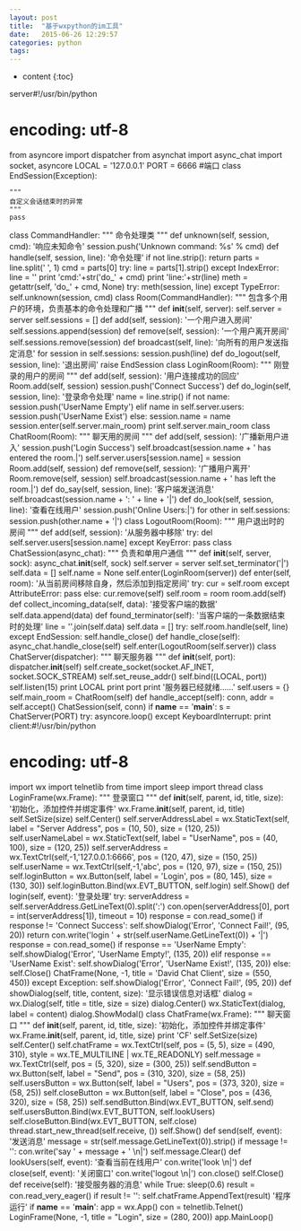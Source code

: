 ```yaml
---
layout: post
title:  "基于wxpython的im工具"
date:   2015-06-26 12:29:57
categories: python
tags:
---
```


* content
{:toc}

server#!/usr/bin/python
# encoding: utf-8
from asyncore import dispatcher
from asynchat import async_chat
import socket, asyncore
LOCAL = '127.0.0.1'
PORT = 6666 #端口
class EndSession(Exception):
<!--excerpt-->
    """
    自定义会话结束时的异常
    """
    pass
class CommandHandler:
    """
    命令处理类
    """
    def unknown(self, session, cmd):
        '响应未知命令'
        session.push('Unknown command: %s' % cmd)
    def handle(self, session, line):
        '命令处理'
        if not line.strip():
            return
        parts = line.split(' ', 1)
        cmd = parts[0]
        try:
            line = parts[1].strip()
        except IndexError:
            line = ''
        print 'cmd:'+str('do_' + cmd)
        print 'line:'+str(line)
        meth = getattr(self, 'do_' + cmd, None)
        try:
            meth(session, line)
        except TypeError:
            self.unknown(session, cmd)
class Room(CommandHandler):
    """
    包含多个用户的环境，负责基本的命令处理和广播
    """
    def __init__(self, server):
        self.server = server
        self.sessions = []
    def add(self, session):
        '一个用户进入房间'
        self.sessions.append(session)
    def remove(self, session):
        '一个用户离开房间'
        self.sessions.remove(session)
    def broadcast(self, line):
        '向所有的用户发送指定消息'
        for session in self.sessions:
            session.push(line)
    def do_logout(self, session, line):
        '退出房间'
        raise EndSession
class LoginRoom(Room):
    """
    刚登录的用户的房间
    """
    def add(self, session):
        '用户连接成功的回应'
        Room.add(self, session)
        session.push('Connect Success')
    def do_login(self, session, line):
        '登录命令处理'
        name = line.strip()
        if not name:
            session.push('UserName Empty')
        elif name in self.server.users:
            session.push('UserName Exist')
        else:
            session.name = name
            session.enter(self.server.main_room)
            print self.server.main_room
class ChatRoom(Room):
    """
    聊天用的房间
    """
    def add(self, session):
        '广播新用户进入'
        session.push('Login Success')
        self.broadcast(session.name + ' has entered the room.|')
        self.server.users[session.name] = session
        Room.add(self, session)
    def remove(self, session):
        '广播用户离开'
        Room.remove(self, session)
        self.broadcast(session.name + ' has left the room.|')
    def do_say(self, session, line):
        '客户端发送消息'
        self.broadcast(session.name + ': ' + line + '|')
    def do_look(self, session, line):
        '查看在线用户'
        session.push('Online Users:|')
        for other in self.sessions:
            session.push(other.name + '|')
class LogoutRoom(Room):
    """
    用户退出时的房间
    """
    def add(self, session):
        '从服务器中移除'
        try:
            del self.server.users[session.name]
        except KeyError:
            pass
class ChatSession(async_chat):
    """
    负责和单用户通信
    """
    def __init__(self, server, sock):
        async_chat.__init__(self, sock)
        self.server = server
        self.set_terminator('|')
        self.data = []
        self.name = None
        self.enter(LoginRoom(server))
    def enter(self, room):
        '从当前房间移除自身，然后添加到指定房间'
        try:
            cur = self.room
        except AttributeError:
            pass
        else:
            cur.remove(self)
        self.room = room
        room.add(self)
    def collect_incoming_data(self, data):
        '接受客户端的数据'
        self.data.append(data)
    def found_terminator(self):
        '当客户端的一条数据结束时的处理'
        line = ''.join(self.data)
        self.data = []
        try:
            self.room.handle(self, line)
        except EndSession:
            self.handle_close()
    def handle_close(self):
        async_chat.handle_close(self)
        self.enter(LogoutRoom(self.server))
class ChatServer(dispatcher):
    """
    聊天服务器
    """
    def __init__(self, port):
        dispatcher.__init__(self)
        self.create_socket(socket.AF_INET, socket.SOCK_STREAM)
        self.set_reuse_addr()
        self.bind((LOCAL, port))
        self.listen(15)
        print LOCAL
        print port
        print '服务器已经就绪......'
        self.users = {}
        self.main_room = ChatRoom(self)
    def handle_accept(self):
        conn, addr = self.accept()
        ChatSession(self, conn)
if __name__ == '__main__':
    s = ChatServer(PORT)
    try:
        asyncore.loop()
    except KeyboardInterrupt:
        print 
client:#!/usr/bin/python
# encoding: utf-8
import wx
import telnetlib
from time import sleep
import thread
class LoginFrame(wx.Frame):
    """
    登录窗口
    """
    def __init__(self, parent, id, title, size):
        '初始化，添加控件并绑定事件'
        wx.Frame.__init__(self, parent, id, title)
        self.SetSize(size)
        self.Center()
        self.serverAddressLabel = wx.StaticText(self, label = "Server Address", pos = (10, 50), size = (120, 25))
        self.userNameLabel = wx.StaticText(self, label = "UserName", pos = (40, 100), size = (120, 25))
        self.serverAddress = wx.TextCtrl(self,-1,'127.0.0.1:6666', pos = (120, 47), size = (150, 25))
        self.userName = wx.TextCtrl(self,-1,'abc', pos = (120, 97), size = (150, 25))
        self.loginButton = wx.Button(self, label = 'Login', pos = (80, 145), size = (130, 30))
        self.loginButton.Bind(wx.EVT_BUTTON, self.login)
        self.Show()
    def login(self, event):
        '登录处理'
        try:
            serverAddress = self.serverAddress.GetLineText(0).split(':')
            con.open(serverAddress[0], port = int(serverAddress[1]), timeout = 10)
            response = con.read_some()
            if response != 'Connect Success':
                self.showDialog('Error', 'Connect Fail!', (95, 20))
                return
            con.write('login ' + str(self.userName.GetLineText(0)) + '|')
            response = con.read_some()
            if response == 'UserName Empty':
                self.showDialog('Error', 'UserName Empty!', (135, 20))
            elif response == 'UserName Exist':
                self.showDialog('Error', 'UserName Exist!', (135, 20))
            else:
                self.Close()
                ChatFrame(None, -1, title = 'David Chat Client', size = (550, 450))
        except Exception:
            self.showDialog('Error', 'Connect Fail!', (95, 20))
    def showDialog(self, title, content, size):
        '显示错误信息对话框'
        dialog = wx.Dialog(self, title = title, size = size)
        dialog.Center()
        wx.StaticText(dialog, label = content)
        dialog.ShowModal()
class ChatFrame(wx.Frame):
    """
    聊天窗口
    """
    def __init__(self, parent, id, title, size):
        '初始化，添加控件并绑定事件'
        wx.Frame.__init__(self, parent, id, title, size)
        print 'CF'
        self.SetSize(size)
        self.Center()
        self.chatFrame = wx.TextCtrl(self, pos = (5, 5), size = (490, 310), style = wx.TE_MULTILINE | wx.TE_READONLY)
        self.message = wx.TextCtrl(self, pos = (5, 320), size = (300, 25))
        self.sendButton = wx.Button(self, label = "Send", pos = (310, 320), size = (58, 25))
        self.usersButton = wx.Button(self, label = "Users", pos = (373, 320), size = (58, 25))
        self.closeButton = wx.Button(self, label = "Close", pos = (436, 320), size = (58, 25))
        self.sendButton.Bind(wx.EVT_BUTTON, self.send)
        self.usersButton.Bind(wx.EVT_BUTTON, self.lookUsers)
        self.closeButton.Bind(wx.EVT_BUTTON, self.close)
        thread.start_new_thread(self.receive, ())
        self.Show()
    def send(self, event):
        '发送消息'
        message = str(self.message.GetLineText(0)).strip()
        if message != '':
            con.write('say ' + message + ' \n|')
            self.message.Clear()
    def lookUsers(self, event):
        '查看当前在线用户'
        con.write('look \n|')
    def close(self, event):
        '关闭窗口'
        con.write('logout \n|')
        con.close()
        self.Close()
    def receive(self):
        '接受服务器的消息'
        while True:
            sleep(0.6)
            result = con.read_very_eager()
            if result != '':
                self.chatFrame.AppendText(result)
'程序运行'
if __name__ == '__main__':
    app = wx.App()
    con = telnetlib.Telnet()
    LoginFrame(None, -1, title = "Login", size = (280, 200))
    app.MainLoop() 
        
